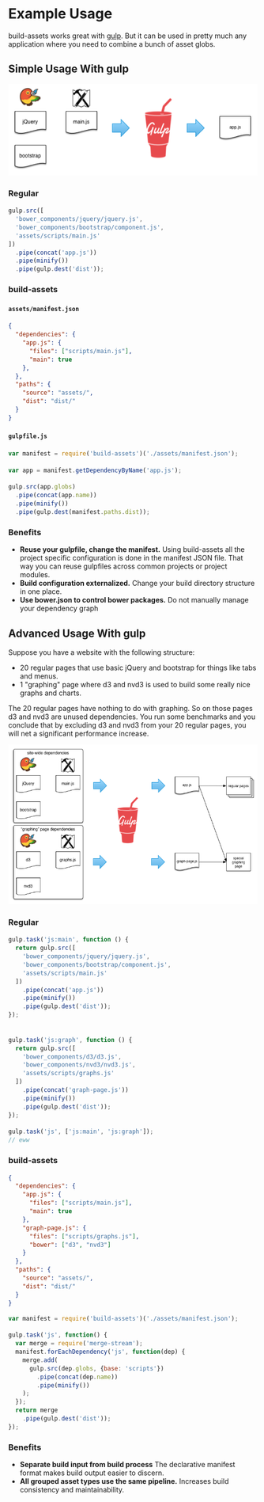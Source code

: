 Example Usage
=============

build-assets works great with [gulp][]. But it can be used in pretty much any application where you need to combine a bunch of asset globs.

## Simple Usage With gulp

![simple workflow](images/example1-simple.png)

### Regular

```js
gulp.src([
  'bower_components/jquery/jquery.js',
  'bower_components/bootstrap/component.js',
  'assets/scripts/main.js'
])
  .pipe(concat('app.js'))
  .pipe(minify())
  .pipe(gulp.dest('dist'));
```

### build-assets

#### `assets/manifest.json`

```json
{
  "dependencies": {
    "app.js": {
      "files": ["scripts/main.js"],
      "main": true
    },
  },
  "paths": {
    "source": "assets/",
    "dist": "dist/"
  }
}
```

#### `gulpfile.js`

```js
var manifest = require('build-assets')('./assets/manifest.json');

var app = manifest.getDependencyByName('app.js');

gulp.src(app.globs)
  .pipe(concat(app.name))
  .pipe(minify())
  .pipe(gulp.dest(manifest.paths.dist));
```

### Benefits

- **Reuse your gulpfile, change the manifest.** Using build-assets all the project specific configuration is done in the manifest JSON file. That way you can reuse gulpfiles across common projects or project modules.
- **Build configuration externalized.** Change your build directory structure in one place.
- **Use bower.json to control bower packages.** Do not manually manage your dependency graph

## Advanced Usage With gulp

Suppose you have a website with the following structure:

- 20 regular pages that use basic jQuery and bootstrap for things like tabs and menus.
- 1 "graphing" page where d3 and nvd3 is used to build some really nice graphs and charts.

The 20 regular pages have nothing to do with graphing. So on those pages d3 and nvd3 are unused dependencies. You run some benchmarks and you conclude that by excluding d3 and nvd3 from your 20 regular pages, you will net a significant performance increase.

![advanced usage](images/example2-js.png)

### Regular

```js
gulp.task('js:main', function () {
  return gulp.src([
    'bower_components/jquery/jquery.js',
    'bower_components/bootstrap/component.js',
    'assets/scripts/main.js'
  ])
    .pipe(concat('app.js'))
    .pipe(minify())
    .pipe(gulp.dest('dist'));
});


gulp.task('js:graph', function () {
  return gulp.src([
    'bower_components/d3/d3.js',
    'bower_components/nvd3/nvd3.js',
    'assets/scripts/graphs.js'
  ])
    .pipe(concat('graph-page.js'))
    .pipe(minify())
    .pipe(gulp.dest('dist'));
});

gulp.task('js', ['js:main', 'js:graph']);
// eww
```

### build-assets

```json
{
  "dependencies": {
    "app.js": {
      "files": ["scripts/main.js"],
      "main": true
    },
    "graph-page.js": {
      "files": ["scripts/graphs.js"],
      "bower": ["d3", "nvd3"]
    }
  },
  "paths": {
    "source": "assets/",
    "dist": "dist/"
  }
}
```

```js
var manifest = require('build-assets')('./assets/manifest.json');

gulp.task('js', function() {
  var merge = require('merge-stream');
  manifest.forEachDependency('js', function(dep) {
    merge.add(
      gulp.src(dep.globs, {base: 'scripts'})
        .pipe(concat(dep.name))
        .pipe(minify())
    );
  });
  return merge
    .pipe(gulp.dest('dist'));
});
```

### Benefits

- **Separate build input from build process** The declarative manifest format makes build output easier to discern.
- **All grouped asset types use the same pipeline.** Increases build consistency and maintainability.

[gulp]: http://gulpjs.com/
